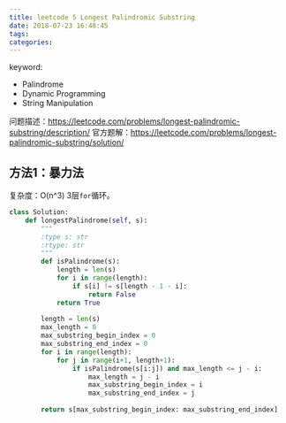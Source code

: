 ```yaml
---
title: leetcode 5 Longest Palindromic Substring
date: 2018-07-23 16:48:45
tags:
categories:
---
```


keyword:
- Palindrome
- Dynamic Programming
- String Manipulation

问题描述：https://leetcode.com/problems/longest-palindromic-substring/description/
官方题解：https://leetcode.com/problems/longest-palindromic-substring/solution/

## 方法1：暴力法
复杂度：O(n^3)
3层`for`循环。

```python
class Solution:
    def longestPalindrome(self, s):
        """
        :type s: str
        :rtype: str
        """
        def isPalindrome(s):
            length = len(s)
            for i in range(length):
                if s[i] != s[length - 1 - i]:
                    return False
            return True
    
        length = len(s)
        max_length = 0
        max_substring_begin_index = 0
        max_substring_end_index = 0
        for i in range(length):
            for j in range(i+1, length+1):
                if isPalindrome(s[i:j]) and max_length <= j - i:
                    max_length = j - i
                    max_substring_begin_index = i
                    max_substring_end_index = j
                    
        return s[max_substring_begin_index: max_substring_end_index]
```
